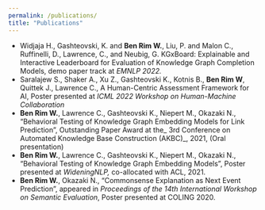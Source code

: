 ```yaml
---
permalink: /publications/
title: "Publications"
---
```


- Widjaja H., Gashteovski, K. and **Ben Rim W.**, Liu, P. and Malon C., Ruffinelli, D., Lawrence, C., and Neubig, G. KGxBoard: Explainable and Interactive Leaderboard for Evaluation of Knowledge Graph Completion Models, demo paper track at _EMNLP 2022._
- Saralajew S., Shaker A., Xu Z., Gashteovski K., Kotnis B., **Ben Rim W**, Quittek J., Lawrence C., A Human-Centric Assessment Framework for AI, Poster presented at _ICML 2022 Workshop on Human-Machine Collaboration_
- **Ben Rim W.**, Lawrence C., Gashteovski K., Niepert M., Okazaki N., “Behavioral Testing of Knowledge Graph Embedding Models for Link Prediction”, Outstanding Paper Award at the_ 3rd Conference on Automated Knowledge Base Construction (AKBC)_, 2021, (Oral presentation)
- **Ben Rim W.**, Lawrence C., Gashteovski K., Niepert M., Okazaki N., “Behavioral Testing of Knowledge Graph Embedding Models”, Poster presented at _WideningNLP,_ co-allocated with ACL, 2021.
- **Ben Rim W.**, Okazaki N., “Commonsense Explanation as Next Event Prediction”, appeared in _Proceedings of the 14th International Workshop on Semantic Evaluation_, Poster presented at COLING 2020. 
